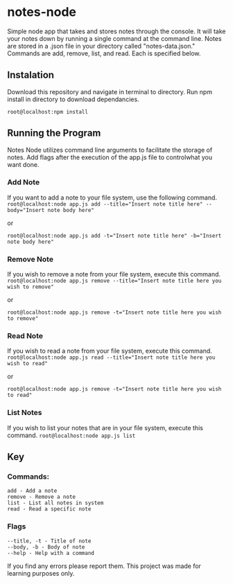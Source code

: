 # notes-node
Simple node app that takes and stores notes through the console. It will take your notes down by running a single command at the command line. 
Notes are stored in a .json file in your directory called "notes-data.json." Commands are add, remove, list, and read. Each is specified 
below. 

## Instalation

Download this repository and navigate in terminal to directory. 
Run npm install in directory to download dependancies.

```root@localhost:npm install```
## Running the Program
Notes Node utilizes command line arguments to facilitate the storage of notes. Add flags after the execution of the app.js file to controlwhat you want done.

### Add Note
If you want to add a note to your file system, use the following command.
```root@localhost:node app.js add --title="Insert note title here" --body="Insert note body here"```

or

```root@localhost:node app.js add -t="Insert note title here" -b="Insert note body here"```

### Remove Note
If you wish to remove a note from your file system, execute this command.
```root@localhost:node app.js remove --title="Insert note title here you wish to remove"```

or

```root@localhost:node app.js remove -t="Insert note title here you wish to remove"```

### Read Note

If you wish to read a note from your file system, execute this command.
```root@localhost:node app.js read --title="Insert note title here you wish to read"```

or

```root@localhost:node app.js remove -t="Insert note title here you wish to read"```

### List Notes
If you wish to list your notes that are in your file system, execute this command.
```root@localhost:node app.js list```

## Key
### Commands: 
```
add - Add a note
remove - Remove a note
list - List all notes in system
read - Read a specific note
```
### Flags
```
--title, -t - Title of note
--body, -b - Body of note
--help - Help with a command
```

If you find any errors please report them. This project was made for learning purposes only.

